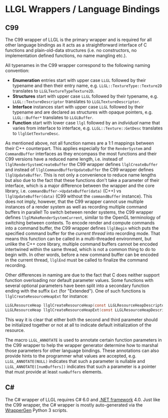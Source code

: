 # LLGL Wrappers / Language Bindings


## C99

The C99 wrapper of LLGL is the primary wrapper and is required for all other language bindings as it acts as a straightforward interface of C functions and plain-old-data structures (i.e. no constructors, no implementation defined functions, no name mangling etc.).

All typenames in the C99 wrapper correspond to the following naming convention:
- **Enumeration** entries start with upper case `LLGL` followed by their typename and then their entry name, e.g. `LLGL::TextureType::Texture2D` translates to `LLGLTextureTypeTexture2D`.
- **Structures** start with upper case `LLGL` followed by their typename, e.g. `LLGL::TextureDescriptor` translates to `LLGLTextureDescriptor`.
- **Interface** instances start with upper case `LLGL` followed by their typename and are declared as structures with opaque pointers, e.g. `LLGL::Buffer*` translates to `LLGLBuffer`.
- **Function** start with lower case `llgl` followed by an *individual* name that varies from interface to interface, e.g. `LLGL::Texture::GetDesc` translates to `llglGetTextureDesc`.

As mentioned above, not all function names are a 1:1 mappings between their C++ counterpart.
This applies especially for the `RenderSystem` and `CommandBuffer` interfaces as they encompass the most functions and their C99 versions have a reduced name length,
i.e. instead of `llglRenderSystemCreateBuffer` the C99 wrapper defines `llglCreateBuffer` and instead of `llglCommandBufferUpdateBuffer` the C99 wrapper defines `llglUpdateBuffer`.
This is not only a convenience to reduce name lengths but also due to the fact that these functions don't take a parameter of their interface, which is a major difference between the wrapper and the core library,
i.e. `commandBuffer->UpdateBuffer(data)` (C++) vs `llglUpdateBuffer(data)` (C99 without the `commandBuffer` instance).
This does not imply, however, that the C99 wrapper cannot use multiple instances of a render system as well as recording multiple command buffers in parallel!
To switch between render systems, the C99 wrapper defines `llglMakeRenderSystemCurrent`, similar to the OpenGL terminology of switching between contexts.
To encode render and compute commands into a command buffer, the C99 wrapper defines `llglBegin` which puts the specified command buffer for the *current thread* into recording mode.
That means this function can be called in a multi-threaded environment, but unlike the C++ core library, multiple command buffers cannot be encoded intertwined within the same thread,
which is not a common thing to do to begin with.
In other words, before a new command buffer can be encoded in the current thread, `llglEnd` must be called to finalize the command recording.

Other differences in naming are due to the fact that C does neither support function overloading nor default parameter values.
Some functions with several optional parameters have been split into a secondary function ending with the suffix `Ext` (for "Extended").
One of such functions is `llglCreateResourceHeapExt` for instance:
```c
LLGLResourceHeap llglCreateResourceHeap(const LLGLResourceHeapDescriptor* resourceHeapDesc);
LLGLResourceHeap llglCreateResourceHeapExt(const LLGLResourceHeapDescriptor* resourceHeapDesc, size_t numInitialResourceViews, const LLGLResourceViewDescriptor* initialResourceViews);
```
This way it is clear that either both the second and third parameter should be initialized together or not at all to indicate default initialization of the resource.

The macro `LLGL_ANNOTATE` is used to annotate certain function parameters in the C99 wrapper to help the wrapper generator determine how to marshal those parameters for other language bindings.
These annotations can also provide hints to the programmer what values are accepted, e.g. `LLGL_ANNOTATE(NULL)` indicates that such a parameter is nullable and
`LLGL_ANNOTATE([numBuffers])` indicates that such a parameter is a pointer that must provide at least `numBuffers` elements.


## C#

The C# wrapper of LLGL requires C# 6.0 and [.NET framework](https://dotnet.microsoft.com/en-us/download/dotnet-framework) 4.0.
Just like the C99 wrapper, the C# wrapper is mostly auto-generated via the [WrapperGen](../../scripts/WrapperGen) Python 3 scripts.

